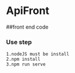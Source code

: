# ApiFront

##front end code

### Use step

```
1.nodeJS must be install
2.npm install
3.npm run serve
 
```